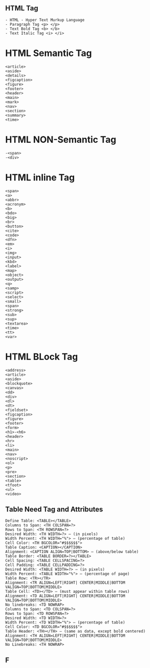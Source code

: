 ## HTML Tag
    - HTML - Hyper Text Murkup Language
    - Paragraph Tag <p> </p>
    - Text Bold Tag <b> </b>
    - Text Italic Tag <i> </i>

# HTML Semantic Tag 

    <article>
    <aside>
    <details>
    <figcaption>
    <figure>
    <footer>
    <header>
    <main>
    <mark>
    <nav>
    <section>
    <summary>
    <time>

# HTML NON-Semantic Tag

    -<span>
    -<div>

# HTML inline Tag 
    <span>
    <a>
    <abbr>
    <acronym>
    <b>
    <bdo>
    <big>
    <br>
    <button>
    <cite>
    <code>
    <dfn>
    <em>
    <i>
    <img>
    <input>
    <kbd>
    <label>
    <map>
    <object>
    <output>
    <q>
    <samp>
    <script>
    <select>
    <small>
    <span>
    <strong>
    <sub>
    <sup>          
    <textarea>
    <time>
    <tt>
    <var>
# HTML BLock Tag 
    <address>
    <article>
    <aside>
    <blockquote>
    <canvas>
    <dd>
    <div>
    <dl>
    <dt>
    <fieldset>
    <figcaption>
    <figure>
    <footer>
    <form>
    <h1>-<h6>
    <header>
    <hr>
    <li>
    <main>
    <nav>
    <noscript>
    <ol>
    <p>
    <pre>
    <section>
    <table>
    <tfoot>
    <ul>
    <video>

## Table Need Tag and Attributes
    Define Table: <TABLE></TABLE>
    Columns to Span: <TH COLSPAN=?>
    Rows to Span: <TH ROWSPAN=?>
    Desired Width: <TH WIDTH=?> – (in pixels)
    Width Percent: <TH WIDTH="%"> – (percentage of table)
    Cell Color: <TH BGCOLOR="#$$$$$$">
    Table Caption: <CAPTION></CAPTION>
    Alignment: <CAPTION ALIGN=TOP|BOTTOM> – (above/below table)
    Table Border: <TABLE BORDER=?></TABLE>
    Cell Spacing: <TABLE CELLSPACING=?>
    Cell Padding: <TABLE CELLPADDING=?>
    Desired Width: <TABLE WIDTH=?> – (in pixels)
    Width Percent: <TABLE WIDTH="%"> – (percentage of page)
    Table Row: <TR></TR>
    Alignment: <TR ALIGN=LEFT|RIGHT| CENTER|MIDDLE|BOTTOM
    VALIGN=TOP|BOTTOM|MIDDLE>
    Table Cell: <TD></TD> – (must appear within table rows)
    Alignment: <TD ALIGN=LEFT|RIGHT| CENTER|MIDDLE|BOTTOM
    VALIGN=TOP|BOTTOM|MIDDLE>
    No linebreaks: <TD NOWRAP>
    Columns to Span: <TD COLSPAN=?>
    Rows to Span: <TD ROWSPAN=?>
    Desired Width: <TD WIDTH=?>
    Width Percent: <TD WIDTH="%"> – (percentage of table)
    Cell Color: <TD BGCOLOR="#$$$$$$">
    Table Header: <TH></TH> – (same as data, except bold centered)
    Alignment: <TH ALIGN=LEFT|RIGHT| CENTER|MIDDLE|BOTTOM
    VALIGN=TOP|BOTTOM|MIDDLE>
    No Linebreaks: <TH NOWRAP>

## F